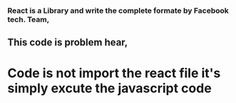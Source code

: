 ### React is a Library and write the complete formate by Facebook tech. Team,

## This code is problem hear, 
# Code is not import the react file it's simply excute the javascript code